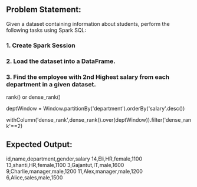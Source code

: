 ## Problem Statement:
Given a dataset containing information about students, perform the following tasks using Spark SQL:

### 1. Create Spark Session

### 2. Load the dataset into a DataFrame.

### 3. Find the employee with 2nd Highest salary from each department in a given dataset.
rank() or dense_rank()

deptWindow = Window.partitionBy('department').orderBy('salary'.desc())

withColumn('dense_rank',dense_rank().over(deptWindow)).filter('dense_rank'==2)



## Expected Output:
id,name,department,gender,salary
14,Eli,HR,female,1100
13,shanti,HR,female,1100
3,Gajantut,IT,male,1600
9,Charlie,manager,male,1200
11,Alex,manager,male,1200
6,Alice,sales,male,1500